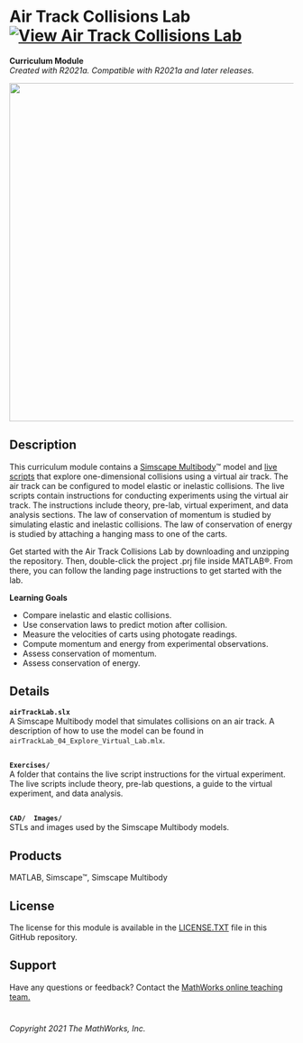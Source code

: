 # Air Track Collisions Lab [![View Air Track Collisions Lab](https://www.mathworks.com/matlabcentral/images/matlab-file-exchange.svg)](https://www.mathworks.com/matlabcentral/fileexchange/94230-air-track-collisions-lab)
**Curriculum Module**  
_Created with R2021a. Compatible with R2021a and later releases._  

<img src="https://user-images.githubusercontent.com/81383420/132902742-5a256de3-d72e-433a-b7fb-dfd7913abccd.gif" width="600">

## Description ##
This curriculum module contains a [Simscape Multibody](https://www.mathworks.com/products/simmechanics.html)&trade; model and [live scripts](https://www.mathworks.com/products/matlab/live-editor.html) that explore one-dimensional collisions using a virtual air track. The air track can be configured to model elastic or inelastic collisions. The live scripts contain instructions for conducting experiments using the virtual air track. The instructions include theory, pre-lab, virtual experiment, and data analysis sections. The law of conservation of momentum is studied by simulating elastic and inelastic collisions. The law of conservation of energy is studied by attaching a hanging mass to one of the carts.

Get started with the Air Track Collisions Lab by downloading and unzipping the repository. Then, double-click the project .prj file inside MATLAB&reg;. From there, you can follow the landing page instructions to get started with the lab.

**Learning Goals**
- Compare inelastic and elastic collisions.
- Use conservation laws to predict motion after collision.
- Measure the velocities of carts using photogate readings.
- Compute momentum and energy from experimental observations.
- Assess conservation of momentum.
- Assess conservation of energy.

## Details ##

**`airTrackLab.slx`**  
A Simscape Multibody model that simulates collisions on an air track. A description of how to use the model can be found in `airTrackLab_04_Explore_Virtual_Lab.mlx`.

## ##

**`Exercises/`**  
A folder that contains the live script instructions for the virtual experiment. The live scripts include theory, pre-lab questions, a guide to the virtual experiment, and data analysis.

## ##
**`CAD/  Images/`**  
STLs and images used by the Simscape Multibody models.

## Products ##
MATLAB, Simscape&trade;, Simscape Multibody

## License ##
The license for this module is available in the [LICENSE.TXT](license.txt) file in this GitHub repository.

## Support ##
Have any questions or feedback? Contact the <a href="mailto:onlineteaching@mathworks.com">MathWorks online teaching team.</a>

# #

_Copyright 2021 The MathWorks, Inc._
